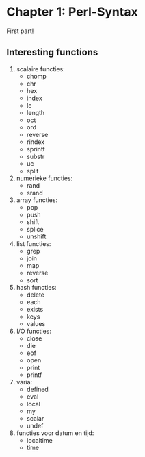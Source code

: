 # Chapter 1: Perl-Syntax

First part!


## Interesting functions


1. scalaire functies: 
	* chomp
	* chr
	* hex
	* index
	* lc
	* length
	* oct
	* ord
	* reverse
	* rindex
	* sprintf
	* substr
	* uc
	* split
2. numerieke functies:
	* rand
	* srand
3. array functies:
	* pop
	* push
	* shift
	* splice
	* unshift
4. list functies:
	* grep
	* join
	* map
	* reverse
	* sort
5. hash functies:
	* delete
	* each
	* exists
	* keys
	* values
6. I/O functies:
	* close
	* die
	* eof
	* open
	* print
	* printf
7. varia:
	* defined
	* eval
	* local
	* my
	* scalar
	* undef
8. functies voor datum en tijd:
	* localtime
	* time